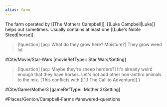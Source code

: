 ```yaml
---
alias: farm
---
```

The farm operated by [[The Mothers Campbell]]. [[Luke Campbell|Luke]] helps out sometimes. Usually contains at least one [[Luke's Noble Steed|horse]].

>[!question] [aq:: What do they grow here? Moisture?]
>They grow weed lol

#Cite/Movie/Star-Wars [movieRefType:: Star Wars/Setting]

>[!question] [aq:: Maybe they're sheep herders?]
>It's already weird enough that they have horses. Let's not add other non-anthro animals to the mix. (This conflicts with [[1.1 The Call to Adventure]].)

#Cite/Game/Mother3 [gameRefType:: Mother 3/Setting]

#Places/Genton/Campbell-Farms #answered-questions 